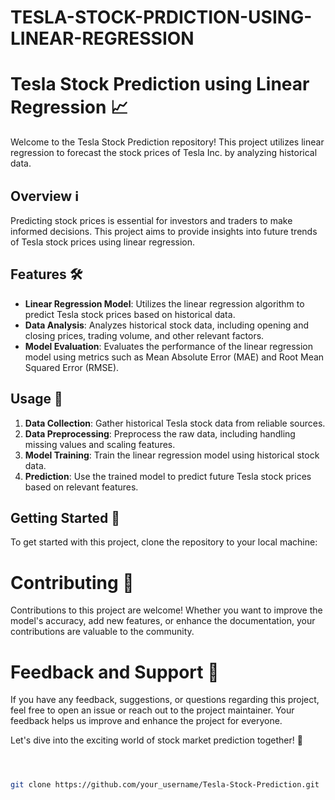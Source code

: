 # TESLA-STOCK-PRDICTION-USING-LINEAR-REGRESSION

# Tesla Stock Prediction using Linear Regression 📈

Welcome to the Tesla Stock Prediction repository! This project utilizes linear regression to forecast the stock prices of Tesla Inc. by analyzing historical data.

## Overview ℹ️

Predicting stock prices is essential for investors and traders to make informed decisions. This project aims to provide insights into future trends of Tesla stock prices using linear regression.

## Features 🛠️

- **Linear Regression Model**: Utilizes the linear regression algorithm to predict Tesla stock prices based on historical data.
- **Data Analysis**: Analyzes historical stock data, including opening and closing prices, trading volume, and other relevant factors.
- **Model Evaluation**: Evaluates the performance of the linear regression model using metrics such as Mean Absolute Error (MAE) and Root Mean Squared Error (RMSE).

## Usage 🚀

1. **Data Collection**: Gather historical Tesla stock data from reliable sources.
2. **Data Preprocessing**: Preprocess the raw data, including handling missing values and scaling features.
3. **Model Training**: Train the linear regression model using historical stock data.
4. **Prediction**: Use the trained model to predict future Tesla stock prices based on relevant features.

## Getting Started 🏁

To get started with this project, clone the repository to your local machine:

# Contributing 🤝
Contributions to this project are welcome! Whether you want to improve the model's accuracy, add new features, or enhance the documentation, your contributions are valuable to the community.

# Feedback and Support 💬
If you have any feedback, suggestions, or questions regarding this project, feel free to open an issue or reach out to the project maintainer. Your feedback helps us improve and enhance the project for everyone.

Let's dive into the exciting world of stock market prediction together! 🚀

```bash



git clone https://github.com/your_username/Tesla-Stock-Prediction.git
